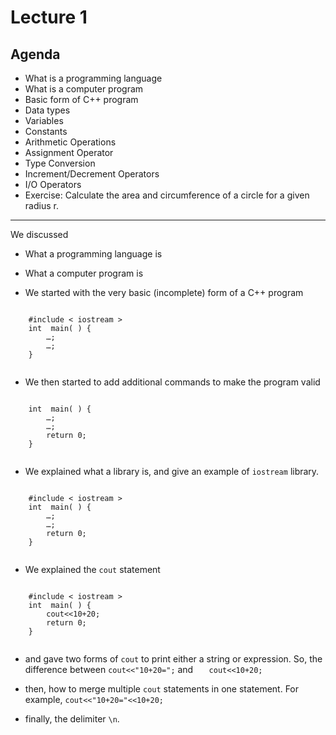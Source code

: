 # Lecture 1

## Agenda

- What is a programming language
- What is a computer program
- Basic form of C++ program
- Data types
- Variables
- Constants
- Arithmetic Operations
- Assignment Operator
- Type Conversion
- Increment/Decrement Operators
- I/O Operators
- Exercise: Calculate the area and circumference of a circle for a given radius r.

---

We discussed
- What a programming language is

- What a computer program is

- We started with the very basic (incomplete) form of a C++ program
<section>
  <pre><code data-trim data-noescape>
    #include < iostream >
    int  main( ) {
        …;
        …;
    }
  </code></pre>
</section>

- We then started to add additional commands to make the program valid
<section>
  <pre><code data-trim data-noescape>
    int  main( ) {
        …;
        …;
        return 0;
    }
  </code></pre>
</section>

- We explained what a library is, and give an example of `iostream` library.
<section>
  <pre><code data-trim data-noescape>
    #include < iostream >
    int  main( ) {
        …;
        …;
        return 0;
    }
  </code></pre>
</section>

- We explained the `cout` statement
<section>
  <pre><code data-trim data-noescape>
    #include < iostream >
    int  main( ) {
        cout<<10+20;
        return 0;
    }
  </code></pre>
</section>

- and gave two forms of `cout` to print either a string or expression. So, the difference between `cout<<"10+20=";`  and `   cout<<10+20;`

- then, how to merge multiple `cout` statements in one statement. For example, `cout<<"10+20="<<10+20;`

- finally, the delimiter `\n`.
